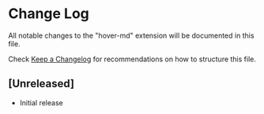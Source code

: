 # Change Log

All notable changes to the "hover-md" extension will be documented in this file.

Check [Keep a Changelog](http://keepachangelog.com/) for recommendations on how to structure this file.

## [Unreleased]

- Initial release